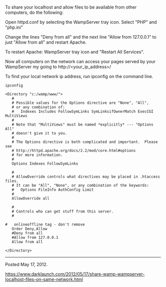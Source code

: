 To share your localhost and allow files to be available from other computers, do the following:

Open httpd.conf by selecting the WampServer tray icon. Select "PHP" and "php.ini"

Change the lines "Deny from all" and the next line "Allow from 127.0.0.1" to just "Allow from all" and restart Apache.

To restart Apache: WampServer tray icon and "Restart All Services".

Now all computers on the network can access your pages served by your WampServer my going to http://&lt;your_ip_address&gt;/

To find your local network ip address, run ipconfig on the command line.

```
ipconfig
```

```
<Directory "c:/wamp/www/">
   #
   # Possible values for the Options directive are "None", "All",
   # or any combination of:
   #   Indexes Includes FollowSymLinks SymLinksifOwnerMatch ExecCGI MultiViews
   #
   # Note that "MultiViews" must be named *explicitly* --- "Options All"
   # doesn't give it to you.
   #
   # The Options directive is both complicated and important.  Please see
   # http://httpd.apache.org/docs/2.2/mod/core.html#options
   # for more information.
   #
   Options Indexes FollowSymLinks

   #
   # AllowOverride controls what directives may be placed in .htaccess files.
   # It can be "All", "None", or any combination of the keywords:
   #   Options FileInfo AuthConfig Limit
   #
   AllowOverride all

   #
   # Controls who can get stuff from this server.
   #

#   onlineoffline tag - don't remove
   Order Deny,Allow
   #Deny from all
   #Allow from 127.0.0.1
   Allow from all

</Directory>
```

---

Posted May 17, 2012.

https://www.darklaunch.com/2012/05/17/share-wamp-wampserver-localhost-files-on-same-network.html